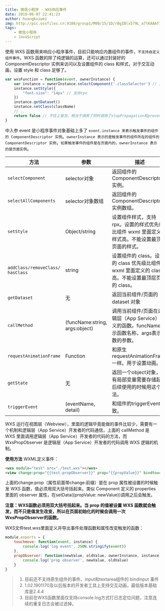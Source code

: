 ```yaml
---
title: 微信小程序 - WXS响应事件
date: 2019-06-07 22:41:23
author: huangkuiwei
img: http://pic.ossfiles.cn:9186/group1/M00/15/1D/rBgIBlx579L_a7lKAAAf12qXaR0168.jpg
tags: 
    - 微信小程序
    - JavaScript
---
```

使用 WXS 函数用来响应小程序事件，目前只能响应内置组件的事件，`不支持自定义组件事件`。WXS 函数的除了纯逻辑的运算，还可以通过封装好的ComponentDescriptor 实例来访问以及设置组件的 class 和样式，对于交互动画，设置 style 和 class 足够了。
```javascript
var wxsFunction = function(event, ownerInstance) {
    var instance = ownerInstance.selectComponent('.classSelector') // 返回组件的实例
    instance.setStyle({
        "font-size": "14px" // 支持rpx
    })
    instance.getDataset()
    instance.setClass(className)
    // ...
    return false // 不往上冒泡，相当于调用了同时调用了stopPropagation和preventDefault
}
```
中入参 event 是小程序事件对象基础上多了 `event.instance 来表示触发事件的组件的 ComponentDescriptor 实例`。`ownerInstance 表示的是触发事件的组件所在的组件的 ComponentDescriptor 实例`，`如果触发事件的组件是在页面内的，ownerInstance 表示的是页面实例`。

方法 | 参数 | 描述
-|-|-
`selectComponent` | selector对象 | 返回组件的 ComponentDescriptor 实例。
`selectAllComponents` | selector对象数组 | 返回组件的 ComponentDescriptor 实例数组。
`setStyle` | Object/string | 设置组件样式，支持rpx。设置的样式优先级比组件 wxml 里面定义的样式高。不能设置最顶层页面的样式。
`addClass/removeClass/ hasClass` | string | 设置组件的 class。设置的 class 优先级比组件 wxml 里面定义的 class 高。不能设置最顶层页面的 class。
`getDataset` | 无 | 返回当前组件/页面的 dataset 对象
`callMethod` | (funcName:string, args:object) | 调用当前组件/页面在逻辑层（App Service）定义的函数。funcName表示函数名称，args表示函数的参数。
`requestAnimationFrame` | Function | 和原生 requestAnimationFrame 一样。用于设置动画。
`getState` | 无 | 返回一个object对象，当有局部变量需要存储起来后续使用的时候用这个方法。
`triggerEvent` | (eventName, detail) | 和组件的triggerEvent一致。

WXS 运行在视图层（Webview），里面的逻辑毕竟能做的事件比较少，需要有一个机制和逻辑层（App Service）开发者的代码通信，上面的 callMethod 是 WXS 里面调用逻辑层（App Service）开发者的代码的方法，而 WxsPropObserver 是逻辑层（App Service）开发者的代码调用 WXS 逻辑的机制。

**使用方法**
WXML定义事件：
```html
<wxs module="test" src="./test.wxs"></wxs>
<view change:prop="{{test.propObserver}}" prop="{{propValue}}" bindtouchmove="{{test.touchmove}}" class="movable"></view>
```
上面的change:prop（属性前面带change:前缀）是在 prop 属性被设置的时候触发 WXS 函数，值必须用双大括号括起来。类似 Component 定义的 properties 里面的 observer 属性，在setData({propValue: newValue})调用之后会触发。

**注意：WXS函数必须用双大括号括起来。当 prop 的值被设置 WXS 函数就会触发，而不只是值发生改变，所以在页面初始化的时候会调用一次WxsPropObserver的函数。**

WXS文件test.wxs里面定义并导出事件处理函数和属性改变触发的函数：
```javascript
module.exports = {
    touchmove: function(event, instance) {
        console.log('log event', JSON.stringify(event))
    },
    propObserver: function(newValue, oldValue, ownerInstance, instance) {
        console.log('prop observer', newValue, oldValue)
    }
}
```

> 1. 目前还不支持原生组件的事件、input和textarea组件的 bindinput 事件
> 2. 1.02.1901170及以后版本的开发者工具上支持交互动画，最低版本基础库是2.4.4
> 3. 目前在WXS函数里面仅支持console.log方式打日志定位问题，注意连续的重复日志会被过滤掉。











